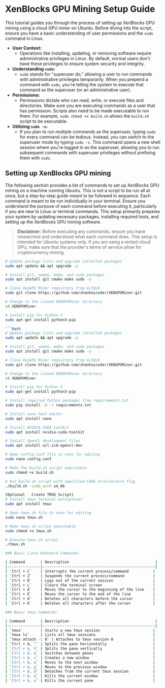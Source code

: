 # XenBlocks GPU Mining Setup Guide

This tutorial guides you through the process of setting up XenBlocks GPU mining using a cloud GPU miner on Ubuntu. Before diving into the script, ensure you have a basic understanding of user permissions and the `sudo` command in Linux. 

- **User Context:** 
    - Operations like installing, updating, or removing software require administrative privileges in Linux. By default, normal users don't have these privileges to ensure system security and integrity.
- **Understanding `sudo`:**
    - `sudo` stands for "superuser do," allowing a user to run commands with administrative privileges temporarily. When you prepend a command with `sudo`, you're telling the system to execute that command as the superuser (or an administrative user).
- **Permissions:**
    - Permissions dictate who can read, write, or execute files and directories. Make sure you are executing commands as a user that has permission. Scripts also need to be made executable to run them. For example, `sudo chmod +x build.sh` allows the `build.sh` script to be executable.
- **Utilizing `sudo -s`:**
    - If you plan to run multiple commands as the superuser, typing `sudo` for every command can be tedious. Instead, you can switch to the superuser mode by typing `sudo -s`. This command opens a new shell session where you're logged in as the superuser, allowing you to run subsequent commands with superuser privileges without prefixing them with `sudo`.


## Setting up XenBlocks GPU mining

The following section provides a list of commands to set up XenBlocks GPU mining on a machine running Ubuntu. This is not a script to be run all at once, but a step-by-step guide meant to be followed in sequence. Each command is meant to be run individually in your terminal. Ensure you understand the purpose of each command before executing it, particularly if you are new to Linux or terminal commands. This setup primarily prepares your system by updating necessary packages, installing required tools, and setting up the XenBlocks GPU mining software. 

> **Disclaimer:** Before executing any commands, ensure you have researched and understood what each command does. This setup is intended for Ubuntu systems only. If you are using a rented cloud GPU, make sure that the provider's terms of service allow for cryptocurrency mining.

```bash
# Update package lists and upgrade installed packages
sudo apt update && apt upgrade -y

# Install git, cmake, make, and sudo packages
sudo apt install git cmake make sudo -y

# Clone XenGPU Miner repository from GitHub
sudo git clone https://github.com/shanhaicoder/XENGPUMiner.git

# Change to the cloned XENGPUMiner directory
cd XENGPUMiner

# Install pip for Python 3
sudo apt-get install python3-pip

```bash
# Update package lists and upgrade installed packages
sudo apt update && apt upgrade -y

# Install git, cmake, make, and sudo packages
sudo apt install git cmake make sudo -y

# Clone XenGPU Miner repository from GitHub
sudo git clone https://github.com/shanhaicoder/XENGPUMiner.git

# Change to the cloned XENGPUMiner directory
cd XENGPUMiner

# Install pip for Python 3
sudo apt-get install python3-pip

# Install required Python packages from requirements.txt
sudo pip install -U -r requirements.txt

# Install nano text editor
sudo apt install nano

# Install NVIDIA CUDA toolkit
sudo apt install nvidia-cuda-toolkit

# Install OpenCL development files
sudo apt install ocl-icd-opencl-dev

# Open config.conf file in nano for editing
sudo nano config.conf

# Make the build.sh script executable
sudo chmod +x build.sh

# Run build.sh script with specified CUDA architecture flag
./build.sh -cuda_arch sm_86

(Optional - Create TMUX Script)
# Install tmux terminal multiplexer
sudo apt install tmux

# Open tmux.sh file in nano for editing
sudo nano tmux.sh

# Make tmux.sh script executable
sudo chmod +x tmux.sh

# Execute tmux.sh script
./tmux.sh

### Basic Linux Keyboard Commands:

| Command       | Description                                       |
|---------------|---------------------------------------------------|
| `Ctrl + C`    | Interrupts the current process/command           |
| `Ctrl + Z`    | Suspends the current process/command             |
| `Ctrl + D`    | Logs out of the current session                  |
| `Ctrl + L`    | Clears the terminal screen                       |
| `Ctrl + A`    | Moves the cursor to the beginning of the line    |
| `Ctrl + E`    | Moves the cursor to the end of the line          |
| `Ctrl + U`    | Deletes all characters before the cursor         |
| `Ctrl + K`    | Deletes all characters after the cursor          |

### Basic tmux Commands:

| Command       | Description                                       |
|---------------|---------------------------------------------------|
| `tmux`        | Starts a new tmux session                        |
| `tmux ls`     | Lists all tmux sessions                          |
| `tmux attach -t 0` | Attaches to tmux session 0                  |
| `Ctrl + b, "` | Splits the pane horizontally                     |
| `Ctrl + b, %` | Splits the pane vertically                       |
| `Ctrl + b, o` | Switches between panes                           |
| `Ctrl + b, c` | Creates a new window                             |
| `Ctrl + b, n` | Moves to the next window                         |
| `Ctrl + b, p` | Moves to the previous window                     |
| `Ctrl + b, d` | Detaches from the current tmux session           |
| `Ctrl + b, &` | Kills the current window                         |
| `Ctrl + b, x` | Kills the current pane                           |
